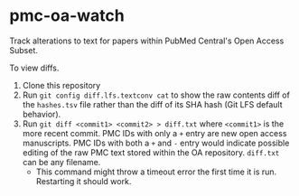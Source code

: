 # pmc-oa-watch
Track alterations to text for papers within PubMed Central's Open Access Subset.

To view diffs.

1. Clone this repository
2. Run `git config diff.lfs.textconv cat` to show the raw contents diff of the `hashes.tsv` file rather than the diff of its SHA hash (Git LFS default behavior).
3. Run `git diff <commit1> <commit2> > diff.txt` where `<commit1>` is the more recent commit. PMC IDs with only a `+` entry are new open access manuscripts. PMC IDs with both a `+` and `-` entry would indicate possible editing of the raw PMC text stored within the OA repository. `diff.txt` can be any filename. 
	- This command might throw a timeout error the first time it is run. Restarting it should work. 
